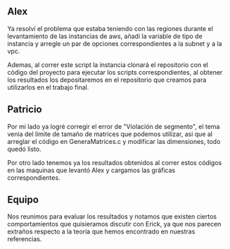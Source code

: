 ## Alex

Ya resolví el problema que estaba teniendo con las regiones durante el levantamiento de las instancias de aws, añadí la variable de tipo de instancia y arregle un par de opciones correspondientes a la subnet y a la vpc.

Ademas, al correr este script la instancia clonará el repositorio con el código del proyecto para ejecutar los scripts correspondientes, al obtener los resultados los depositaremos en el repositorio que creamos para utilizarlos en el trabajo final.

## Patricio 

Por mi lado ya logré corregir el error de "Violación de segmento", el tema venia del límite de tamaño de matrices que podemos utilizar, asi que al arreglar el código en GeneraMatrices.c y modificar las dimensiones, todo quedó listo.

Por otro lado tenemos ya los resultados obtenidos al correr estos códigos en las maquinas que levantó Alex y cargamos las gráficas correspondientes.

## Equipo

Nos reunimos para evaluar los resultados y notamos que existen ciertos comportamientos que quisieramos discutir con Erick, ya que nos parecen extraños respecto a la teoría que hemos encontrado en nuestras referencias.
